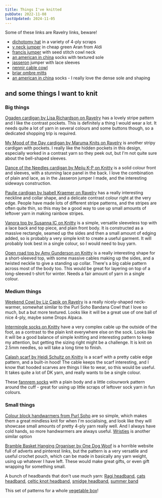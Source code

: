 ```yaml
---
title: Things I've knitted
pubDate: 2022-11-08
lastUpdated: 2024-11-05
---
```


Some of these links are Ravelry links, beware!

- [dichotomy hat](https://www.ravelry.com/patterns/library/dichotomy-7) in a variety of 4-ply scraps
- [v neck jumper](https://www.garnstudio.com/pattern.php?id=3458&cid=19) in cheap green Aran from Aldi
- [francis jumper](https://www.ravelry.com/patterns/library/francis-revisited) with seed stitch cowl neck
- [an american in china](https://www.ravelry.com/patterns/library/an-american-in-china) socks with textured sole
- [jasseron](https://knitty.com/ISSUEff14/PATTjasseron/PATTjasseron.php) jumper with lace sleeves
- [nennir cable cowl](https://knitty.com/ISSUEw12/PATTnennir.php)
- [briar ombre mitts](https://knitty.com/ISSUEff14/PATTbriar/PATTbriar.php)
- [an american in china](https://www.ravelry.com/patterns/library/an-american-in-china) socks - I really love the dense sole and shaping

## and some things I want to knit

### Big things

[Ogaden cardigan by Lisa Richardson on Ravelry](https://www.ravelry.com/patterns/library/ogaden) has a lovely stripe pattern and I like the contrast pockets. This is definitely a thing I would wear a lot. It needs quite a lot of yarn in several colours and some buttons though, so a dedicated shopping trip is required.

[My Mood of the Day cardigan by Maruma Knits on Ravelry](https://www.ravelry.com/patterns/library/my-mood-of-the-day-cardigan) is another stripy cardigan with pockets. I really like the hidden pockets in this design, especially worked in a contrast yarn so they peek out, but I'm not quite sure about the bell-shaped sleeves.

[Dance of the Needles cardigan by Meiju K-P on Knitty](https://knitty.com/ISSUEff20/PATTdance/PATTdance.php) is a solid colour front and sleeves, with a stunning lace panel in the back. I love the combination of plain and lace, as in the Jasseron jumper I made, and the interesting sideways construction.

[Paulie cardigan by Isabell Kraemer on Ravelry](https://www.ravelry.com/patterns/library/paulie) has a really interesting neckline and collar shape, and a delicate contrast colour right at the very edge. People have made lots of different stripe patterns, and the stripes are often quite thin, so this may be a good way to use up small amounts of leftover yarn in making rainbow stripes.

[Vanora top by Susanna IC on Knitty](https://knitty.com/ISSUEss19/PATTvanora/PATTvanora.php) is a simple, versatile sleeveless top with a lace back and top piece, and plain front body. It is constructed as a massive rectangle, seamed up the sides and then a small amount of edging added, so is probably a very simple knit to create a useful garment. It will probably look best in a single colour, so I would need to buy yarn.

[Open road top by Amy Gunderson on Knitty](https://knitty.com/ISSUEw19/PATTopenroad/PATTopenroad.php) is a really interesting shape for a short-sleeved top, with some massive cables making up the sides, and a twisted necklie to give a standing up collar. There's a big cable pattern across most of the body too. This would be great for layering on top of a long-sleeved t-shirt for winter. Needs a fair amount of yarn in a single colour.

### Medium things

[Weekend Cowl by Liz Capik on Ravelry](https://www.ravelry.com/patterns/library/weekend-cowl-4) is a really nicely-shaped neck-warmer, somewhat similar to the Purl Soho Bandana Cowl that I love so much, but a but more textured. Looks like it will be a great use of one ball of nice 4-ply, maybe some Drops Alpaca.

[Intermingle socks on Knitty](https://knitty.com/ISSUEw18/PATTintermingle/PATTintermingle.php) have a very complex cable up the outside of the foot, as a contrast to the plain knit everywhere else on the sock. Looks like it will be a good balance of simple knitting and interesting pattern to keep my attention, but getting the sizing right might be a challenge. It is knit on 2.5mm needles, so will take a long time to finish.

[Calash scarf by Heidi Schultz on Knitty](https://knitty.com/ISSUEdf19/PATTcalash/PATTcalash.php) is a scarf with a pretty cable edge pattern, and a built-in hood! The cable keeps the scarf interesting, and I know that hooded scarves are things I like to wear, so this would be useful. It takes quite a lot of DK yarn, and really wants to be a single colour.

These [fannrem socks](https://www.ravelry.com/patterns/library/fannrem-sokker) with a plain body and a little colourwork pattern around the cuff - great for using up little scraps of leftover sock yarn in fun colours.

### Small things

[Colour block handwarmers from Purl Soho](https://www.purlsoho.com/create/2011/10/09/whits-knits-colorblock-hand-warmers/) are so simple, which makes them a great mindless knit for when I'm socialising, and look like they will showcase small amounts of pretty 4-ply yarn really well. And I always have cold hands, so more handwarmers are always useful. [Wristies](https://littlecottonrabbits.typepad.co.uk/my_weblog/2012/11/wristies.html) is another similar option

[Bramble Basket Hanging Organiser by One Dog Woof](https://www.1dogwoof.com/bramble-hanging-basket-crochet-pattern/) is a horrible website full of adverts and pinterest links, but the pattern is a very versatile and useful crochet pouch, which can be made in basically any yarn weight, using up whatever I have left. These would make great gifts, or even gift wrapping for something small.

A bunch of headbands that don't use much yarn: [Ragi headband](https://www.ravelry.com/patterns/library/ragi-hairband), [cats headband](https://www.ravelry.com/patterns/library/headband-cats), [celtic knot headband](https://www.ravelry.com/patterns/library/headband-celtic-knots), [smidge headband](https://h3dakota.com/2010/07/22/smidge-headband/), [summer band](http://amoangelus.blogspot.com/2014/07/summer-band.html?m=1)

This set of patterns for a whole [vegetable box](https://www.ravelry.com/bundles/vegetable-box)!
